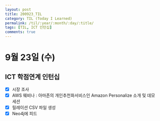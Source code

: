 ```yaml
---
layout: post
title: 200923_TIL
category: TIL (Today I Learned)
permalink: /til/:year/:month/:day/:title/
tags: [TIL, ICT 인턴십]
comments: true
---
```

# 9월 23일 (수)

## ICT 학점연계 인턴십
- [X] 시장 조사
- [X] AWS 웨비나 : 아마존의 개인추천화서비스인 Amazon Personalize 소개 및 데모세션
- [X] 릴레이션 CSV 파일 생성
- [X]  Neo4j에 피드
